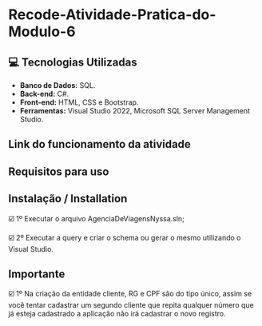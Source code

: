 # Recode-Atividade-Pratica-do-Modulo-6

## :computer: Tecnologias Utilizadas

* **Banco de Dados:** SQL.
* **Back-end:** C#.
* **Front-end:** HTML, CSS e Bootstrap.
* **Ferramentas:** Visual Studio 2022,  Microsoft SQL Server Management Studio.


## Link do funcionamento da atividade



## Requisitos para uso

## Instalação / Installation


☑️ 1º Executar o arquivo AgenciaDeViagensNyssa.sln;

☑️ 2º Executar a query e criar o schema ou gerar o mesmo utilizando o Visual Studio.


## Importante

☑️ 1º Na criação da entidade cliente, RG e CPF são do tipo único, assim se você tentar cadastrar um segundo cliente que repita qualquer número que já esteja cadastrado a aplicação não irá cadastrar o novo registro.
